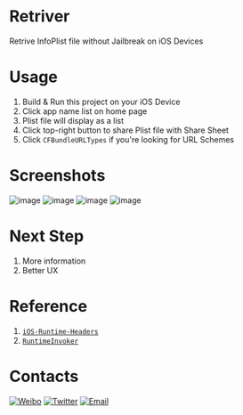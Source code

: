# Retriver
Retrive InfoPlist file without Jailbreak on iOS Devices

# Usage
1. Build & Run this project on your iOS Device
2. Click app name list on home page
3. Plist file will display as a list
4. Click top-right button to share Plist file with Share Sheet
5. Click `CFBundleURLTypes` if you're looking for URL Schemes

# Screenshots
![image](https://github.com/cyanzhong/retriver/raw/master/Screenshots/1.jpg)
![image](https://github.com/cyanzhong/retriver/raw/master/Screenshots/2.jpg)
![image](https://github.com/cyanzhong/retriver/raw/master/Screenshots/3.jpg)
![image](https://github.com/cyanzhong/retriver/raw/master/Screenshots/4.jpg)

# Next Step
1. More information
2. Better UX

# Reference
1. [`iOS-Runtime-Headers`](https://github.com/nst/iOS-Runtime-Headers/)
2. [`RuntimeInvoker`](https://github.com/cyanzhong/RuntimeInvoker)

# Contacts
[![Weibo](https://img.shields.io/badge/weibo-%20@StackOverflowError%20-red.svg)](http://weibo.com/0x00eeee/)
[![Twitter](https://img.shields.io/badge/twitter-@cyanapps-green.svg)](https://twitter.com/cyanapps)
[![Email](https://img.shields.io/badge/email-log.e@qq.com-blue.svg)](mailto:log.e@qq.com)
